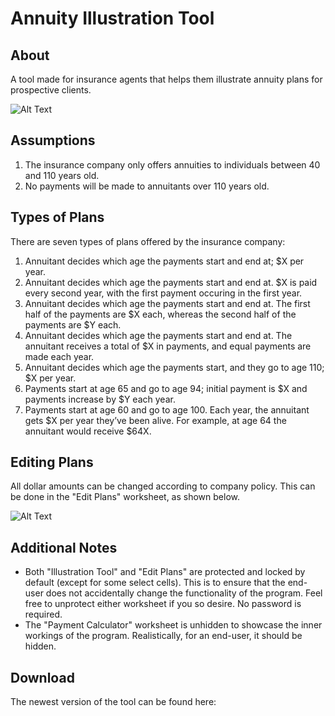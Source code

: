 # Annuity Illustration Tool

## About
A tool made for insurance agents that helps them illustrate annuity plans for prospective clients.

![Alt Text](https://i.imgur.com/FRRSIUP.gif)


## Assumptions
1. The insurance company only offers annuities to individuals between 40 and 110 years old.
2. No payments will be made to annuitants over 110 years old.


## Types of Plans
There are seven types of plans offered by the insurance company:
1. Annuitant decides which age the payments start and end at; $X per year.
2. Annuitant decides which age the payments start and end at. $X is paid every second year, with the first payment occuring in the first year.
3. Annuitant decides which age the payments start and end at. The first half of the payments are $X each, whereas the second half of the payments are $Y each.
4. Annuitant decides which age the payments start and end at. The annuitant receives a total of $X in payments, and equal payments are made each year.
5. Annuitant decides which age the payments start, and they go to age 110; $X per year.
6. Payments start at age 65 and go to age 94; initial payment is $X and payments increase by $Y each year.
7. Payments start at age 60 and go to age 100. Each year, the annuitant gets $X per year they’ve been alive. For example, at age 64 the annuitant would receive $64X.


## Editing Plans
All dollar amounts can be changed according to company policy. This can be done in the "Edit Plans" worksheet, as shown below.

![Alt Text](https://i.imgur.com/BvnVRv8.gif)

## Additional Notes
- Both "Illustration Tool" and "Edit Plans" are protected and locked by default (except for some select cells). This is to ensure that the end-user does not accidentally change the functionality of the program. Feel free to unprotect either worksheet if you so desire. No password is required.
- The "Payment Calculator" worksheet is unhidden to showcase the inner workings of the program. Realistically, for an end-user, it should be hidden. 

## Download
The newest version of the tool can be found here: 
